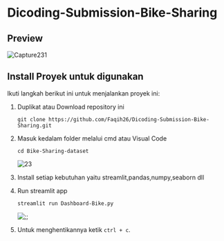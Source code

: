 # Dicoding-Submission-Bike-Sharing


## Preview
![Capture231](https://github.com/Faqih26/Dicoding-Submission-Bike-Sharing/assets/74944172/68bce74d-c381-494d-8d19-8026665810e6)



## Install Proyek untuk digunakan
Ikuti langkah berikut ini untuk menjalankan proyek ini:

1. Duplikat atau Download repository ini 
   ```
   git clone https://github.com/Faqih26/Dicoding-Submission-Bike-Sharing.git
   ```

2. Masuk kedalam folder melalui cmd atau Visual Code
   ```
   cd Bike-Sharing-dataset
   ```
   ![23](https://github.com/Faqih26/dicoding/assets/74944172/35caf787-4488-44e4-972d-9067d73b308e)


3. Install setiap kebutuhan yaitu streamlit,pandas,numpy,seaborn dll

4. Run streamlit app
   ```
   streamlit run Dashboard-Bike.py
   ```
   ![;;](https://github.com/Faqih26/dicoding/assets/74944172/08f2a6b4-b95a-4b64-ad67-8d9d901efcad)


5. Untuk menghentikannya ketik `ctrl + c`.

